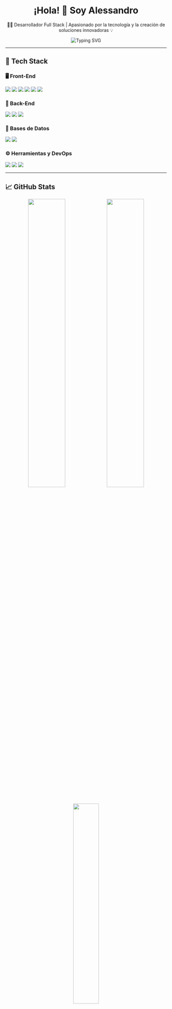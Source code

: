 <h1 align="center">¡Hola! 👋 Soy Alessandro</h1>

<p align="center">
  👨‍💻 Desarrollador Full Stack | Apasionado por la tecnología y la creación de soluciones innovadoras 💡
</p>

<p align="center">
  <img src="https://readme-typing-svg.herokuapp.com?font=Fira+Code&size=22&duration=4000&pause=1000&center=true&vCenter=true&multiline=true&width=600&height=80&lines=Desarrollador+Full+Stack;Apasionado+por+la+programaci%C3%B3n+web;Siempre+aprendiendo+nuevas+tecnolog%C3%ADas" alt="Typing SVG" />
</p>

---

## 🚀 Tech Stack

### 🖥️ Front-End

<p>
  <img src="https://img.shields.io/badge/HTML5-E34F26?style=flat-square&logo=html5&logoColor=white" />
  <img src="https://img.shields.io/badge/CSS3-1572B6?style=flat-square&logo=css3&logoColor=white" />
  <img src="https://img.shields.io/badge/JavaScript-F7DF1E?style=flat-square&logo=javascript&logoColor=black" />
  <img src="https://img.shields.io/badge/TypeScript-007ACC?style=flat-square&logo=typescript&logoColor=white" />
  <img src="https://img.shields.io/badge/Vue.js-4FC08D?style=flat-square&logo=vue.js&logoColor=white" />
  <img src="https://img.shields.io/badge/Angular-DD0031?style=flat-square&logo=angular&logoColor=white" />
</p>

### 🧠 Back-End

<p>
  <img src="https://img.shields.io/badge/Node.js-339933?style=flat-square&logo=node.js&logoColor=white" />
  <img src="https://img.shields.io/badge/.NET-512BD4?style=flat-square&logo=dotnet&logoColor=white" />
  <img src="https://img.shields.io/badge/Spring%20Boot-6DB33F?style=flat-square&logo=spring-boot&logoColor=white" />
</p>

### 💾 Bases de Datos

<p>
  <img src="https://img.shields.io/badge/SQL%20Server-CC2927?style=flat-square&logo=microsoft-sql-server&logoColor=white" />
  <img src="https://img.shields.io/badge/MySQL-4479A1?style=flat-square&logo=mysql&logoColor=white" />
</p>

### ⚙️ Herramientas y DevOps

<p>
  <img src="https://img.shields.io/badge/Git-F05032?style=flat-square&logo=git&logoColor=white" />
  <img src="https://img.shields.io/badge/GitHub-181717?style=flat-square&logo=github&logoColor=white" />
  <img src="https://img.shields.io/badge/Postman-FF6C37?style=flat-square&logo=postman&logoColor=white" />
</p>

---

## 📈 GitHub Stats

<p align="center">
  <img src="https://github-readme-stats.vercel.app/api?username=AlessandroLop&show_icons=true&theme=dracula&count_private=true" width="48%" />
  <img src="https://github-readme-streak-stats.herokuapp.com/?user=AlessandroLop&theme=dracula" width="48%" />
</p>

<p align="center">
  <img src="https://github-readme-stats.vercel.app/api/top-langs/?username=AlessandroLop&layout=compact&theme=dracula" width="40%" />
</p>

---

## 🌐 Conectemos

<p align="center">
  <a href="https://www.linkedin.com/in/alessandrolop/" target="_blank">
    <img src="https://img.shields.io/badge/LinkedIn-%230077B5.svg?style=flat-square&logo=linkedin&logoColor=white" />
  </a>
  <a href="mailto:alessandro@example.com">
    <img src="https://img.shields.io/badge/Gmail-D14836?style=flat-square&logo=gmail&logoColor=white" />
  </a>
</p>


